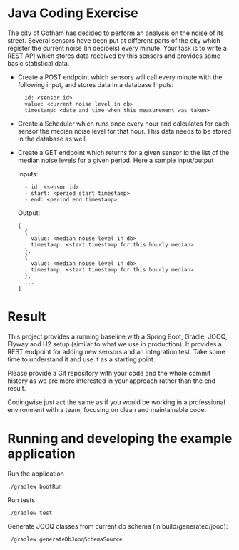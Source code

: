 # Java Coding Exercise

The city of Gotham has decided to perform an analysis on the noise of its street. Several sensors have been put at different parts of the city which register the current noise (in decibels) every minute. Your task is to write a REST API which stores data received by this sensors and provides some basic statistical data.

- Create a POST endpoint which sensors will call every minute with the following input, and stores data in a database
  Inputs:
  ```
    id: <sensor id>
    value: <current noise level in db>
    timestamp: <date and time when this measurement was taken>
  ```
  
- Create a Scheduler which runs once every hour and calculates for each sensor the median noise level for that hour. This data needs to be stored in the database as well.

- Create a GET endpoint which returns for a given sensor id the list of the median noise levels for a given period. Here a sample input/output
  
  Inputs:
  ```
    - id: <sensor id>
    - start: <period start timestamp>
    - end: <period end timestamp>
   ```

  Output:
  ```
  [
    {
      value: <median noise level in db>
      timestamp: <start timestamp for this hourly median>
    },
    {
      value: <median noise level in db>
      timestamp: <start timestamp for this hourly median>
    },
    ...
  ]
  ```

# Result
This project provides a running baseline with a Spring Boot, Gradle, JOOQ, Flyway and H2 setup (similar to what we use in production). It provides a REST endpoint for adding new sensors and an integration test. Take some time to understand it and use it as a starting point.

Please provide a Git repository with your code and the whole commit history as we are more interested in your approach rather than the end result. 

Codingwise just act the same as if you would be working in a professional environment with a team, focusing on clean and maintainable code. 

# Running and developing the example application

Run the application
```
./gradlew bootRun
``` 

Run tests
```
./gradlew test
``` 

Generate JOOQ classes from current db schema (in build/generated/jooq):
```
./gradlew generateDbJooqSchemaSource
``` 
